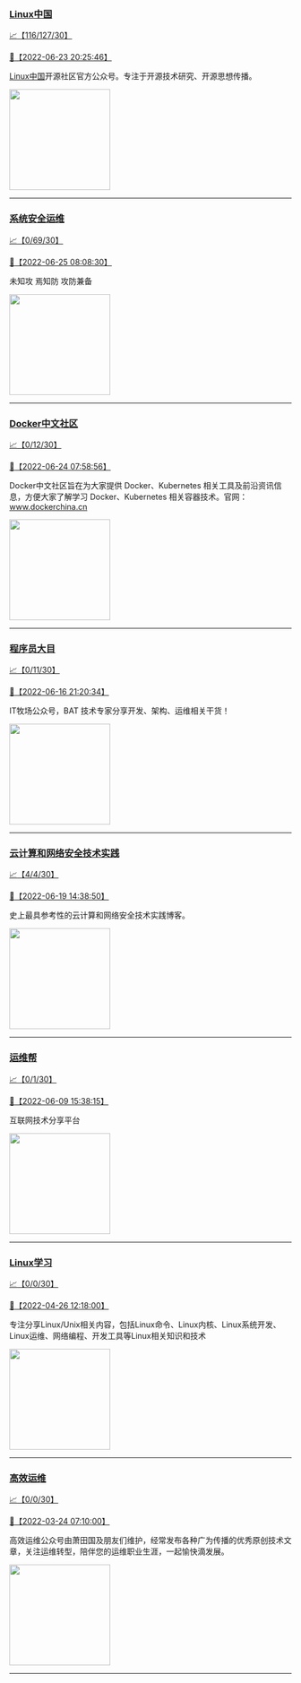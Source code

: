 
### [Linux中国](http://wechat.doonsec.com/wechat_echarts/?biz=MjM5NjQ4MjYwMQ==)

[:chart_with_upwards_trend:【116/127/30】](http://wechat.doonsec.com/wechat_echarts/?biz=MjM5NjQ4MjYwMQ==)

[:camera_flash:【2022-06-23 20:25:46】](https://mp.weixin.qq.com/s?__biz=MjM5NjQ4MjYwMQ==&mid=2664657318&idx=3&sn=442bfc0b7714ae609bdd1c2f1ccd76b7&chksm=bdcf4ae08ab8c3f68624dc5f2c14904055ee851bfe3ac8bd5c6a28ec6b75fb5e244c8cea76f6&scene=27&key=c472ddfeba91422ef58d2bf6952843b11a52e1f5ba2d9abc780dd1e5fad7291bd9f678770f13c30b576abac7ef23e9ecdff85dc1060a3490504d4d9eff4f893e01e585ca1e933ae39f48a7d8c525c8604159a1bc6f57f227c7fe6f01bea473fed163bcbfa21af3a0cc76f931ef1b89849e2694f8bc04330db1f1ea138e8d2f42&ascene=15&uin=MTA3Mzc3OTIzNQ%3D%3D&devicetype=Windows+Server+2016+x64&version=63060012&lang=zh_CN&session_us=gh_98aa7589b650&exportkey=AWWYE0k36O%2BpR5jXRPUENcg%3D&acctmode=0&pass_ticket=5t9Gbm12IgjNEquf7V1s8pBFtYnk6E5fmgWHvEmvyrPv3o2iQ2JKjFJ1dvIb5Nvi&wx_header=0&fontgear=2&scene=27#wechat_redirect)

[Linux中国](https://linux.cn/)开源社区官方公众号。专注于开源技术研究、开源思想传播。

<img align="top" width="180" src="http://open.weixin.qq.com/qr/code?username=gh_52ef55f8adfd" alt="" />

---


### [系统安全运维](http://wechat.doonsec.com/wechat_echarts/?biz=Mzk0NjE0NDc5OQ==)

[:chart_with_upwards_trend:【0/69/30】](http://wechat.doonsec.com/wechat_echarts/?biz=Mzk0NjE0NDc5OQ==)

[:camera_flash:【2022-06-25 08:08:30】](https://mp.weixin.qq.com/s?__biz=Mzk0NjE0NDc5OQ==&mid=2247503286&idx=1&sn=02e108e441c1f606c00397f9dd72df0e&chksm=c3081ec6f47f97d0f5b981a8dc158a7c9d0718046ac059f437f96036f2812e178881ab883edf&scene=27#wechat_redirect)

未知攻 焉知防 攻防兼备

<img align="top" width="180" src="http://open.weixin.qq.com/qr/code?username=gh_2c298b630170" alt="" />

---


### [Docker中文社区](http://wechat.doonsec.com/wechat_echarts/?biz=MzI1NzI5NDM4Mw==)

[:chart_with_upwards_trend:【0/12/30】](http://wechat.doonsec.com/wechat_echarts/?biz=MzI1NzI5NDM4Mw==)

[:camera_flash:【2022-06-24 07:58:56】](https://mp.weixin.qq.com/s?__biz=MzI1NzI5NDM4Mw==&mid=2247491648&idx=1&sn=7764bd0cfc669c23be8cba592b929c18&chksm=ea1b0900dd6c80168b1f536c201d4be4a58ba3f9cd4ad0131e0823490f2013a77ba9adf3f0f7&scene=27#wechat_redirect)

Docker中文社区旨在为大家提供 Docker、Kubernetes 相关工具及前沿资讯信息，方便大家了解学习 Docker、Kubernetes 相关容器技术。官网：www.dockerchina.cn

<img align="top" width="180" src="http://open.weixin.qq.com/qr/code?username=gh_8620cb9f61a5" alt="" />

---


### [程序员大目](http://wechat.doonsec.com/wechat_echarts/?biz=MzI4ODQ3NjE2OA==)

[:chart_with_upwards_trend:【0/11/30】](http://wechat.doonsec.com/wechat_echarts/?biz=MzI4ODQ3NjE2OA==)

[:camera_flash:【2022-06-16 21:20:34】](https://mp.weixin.qq.com/s?__biz=MzI4ODQ3NjE2OA==&mid=2247499694&idx=1&sn=901907273184ea988cf31af72fd86f1c&chksm=ec3f62c9db48ebdf48ca868e2525dbad30a4855650432e4baec1da630dea699deab1ff7b2927&scene=27&key=4a4903f8ef6b840acc44ba62b0f7a49c8a9f83ae2d7316d353363bb3bee938575c9d473ecab0afa1701cf6fdb4b5b90232c398a4f2efe67b44bd8fc60e4c746b9bd2bab4a0f9cca0135c8db6bc0a50582d32631e6da855de03ff8226d65f5006b6ad2c4944643ffb008fcdeb1609a96a7e2e130739fe71672b2cee0f2084ef54&ascene=15&uin=NTY2NTA4NjQ%3D&devicetype=Windows+Server+2016+x64&version=63060012&lang=zh_CN&session_us=gh_361672e49447&exportkey=A5woQN7z5ry3uEvapmyXNUs%3D&acctmode=0&pass_ticket=nZrz02I0y6P9WXs6vpWnCa%2Fa80Hb%2BxLXwyKbWKhwB5ugyCYe%2F%2BpE0vICnX1mksjf&wx_header=0&fontgear=2&scene=27#wechat_redirect)

IT牧场公众号，BAT 技术专家分享开发、架构、运维相关干货！

<img align="top" width="180" src="http://open.weixin.qq.com/qr/code?username=gh_e6849e368b5f" alt="" />

---


### [云计算和网络安全技术实践](http://wechat.doonsec.com/wechat_echarts/?biz=MzA3MjM5MDc2Nw==)

[:chart_with_upwards_trend:【4/4/30】](http://wechat.doonsec.com/wechat_echarts/?biz=MzA3MjM5MDc2Nw==)

[:camera_flash:【2022-06-19 14:38:50】](https://mp.weixin.qq.com/s?__biz=MzA3MjM5MDc2Nw==&mid=2650746913&idx=1&sn=ecb0f751566450559bd3f18909d43c2a&chksm=87149121b0631837c066f939fe8bdc077735bfd3a4b113d2a0c2ff67afaf2f370e278ad66f85&scene=27#wechat_redirect)

史上最具参考性的云计算和网络安全技术实践博客。

<img align="top" width="180" src="http://open.weixin.qq.com/qr/code?username=gh_34d6b0cb5633" alt="" />

---


### [运维帮](http://wechat.doonsec.com/wechat_echarts/?biz=MzA3MzYwNjQ3NA==)

[:chart_with_upwards_trend:【0/1/30】](http://wechat.doonsec.com/wechat_echarts/?biz=MzA3MzYwNjQ3NA==)

[:camera_flash:【2022-06-09 15:38:15】](https://mp.weixin.qq.com/s?__biz=MzA3MzYwNjQ3NA==&mid=2651301005&idx=1&sn=591c720a722d1091269049b822fa468b&chksm=84ff70a8b388f9beca2bbd95f4aa3fe7cb5fcb95b2b822a01b29b2a778b1a50d3ae19a0f9b3b&scene=27&key=3820ae6439ecdd67569d451dccff2df72725e4e22c34cf0a6ddd9a37045228bd9e958856d57127a3f0f2522acca0e50d1b9db03eea86dde0680fbf05e411e63a283bfecaed40196b0ed89737b29cc623c841187edc0bd2d4550f25978018b7b304803ce91e21d90c852d7aba839600f479f9b865321cb8c5435b0cd4edb5a8b0&ascene=15&uin=NTY2NTA4NjQ%3D&devicetype=Windows+Server+2016+x64&version=63060012&lang=zh_CN&session_us=gh_fc624022782d&exportkey=AxkXZwZaGn73CaYoM3ekAIk%3D&acctmode=0&pass_ticket=LY1K1kgm7M57xazR8DnzDx%2BiXiK1JFuyFgS5dcc8bbJqloaGfg67cPFCEdwYtoyz&wx_header=0&fontgear=2&scene=27#wechat_redirect)

互联网技术分享平台

<img align="top" width="180" src="http://open.weixin.qq.com/qr/code?username=gh_445a39329cd8" alt="" />

---


### [Linux学习](http://wechat.doonsec.com/wechat_echarts/?biz=MzI4MDEwNzAzNg==)

[:chart_with_upwards_trend:【0/0/30】](http://wechat.doonsec.com/wechat_echarts/?biz=MzI4MDEwNzAzNg==)

[:camera_flash:【2022-04-26 12:18:00】](https://mp.weixin.qq.com/s?__biz=MzI4MDEwNzAzNg==&mid=2649456825&idx=1&sn=33d6c566ad1cd306d0616d076a326677&chksm=f3a2a1cac4d528dcbb39e8ebe425eac2b64013a7dc1def3470e3a87b5cd0c8777f54fd96d02e&scene=27&key=7587a6a30786f15509afeebccb4eb5f65cd084708cc4ee6b411403d5ad24811377c7209c327015dc1795128f5bd77d54f1b1d0e152e1bd23b0366c40b7e821ea19d1f46edf6642f5161716839158517ac06e20b5df6801aae4209f9cafca5e052e9ed2c71d65c9deb38eb3fcc5ba82980eada007cad113479674023d04365cf7&ascene=0&uin=MTM1NzU2MDQ1OQ%3D%3D&devicetype=Windows+Server+2016+x64&version=6305002e&lang=zh_CN&exportkey=A0qGwVIJVt%2BsqIMjMy1Olng%3D&acctmode=0&pass_ticket=D9t3mf7oXHjY8qg%2BQEQO0Bv9BJhhbGYOWhqaTktb7pKzLOvzchOf0VBdymQWrgnw&wx_header=0&fontgear=2&scene=27#wechat_redirect)

专注分享Linux/Unix相关内容，包括Linux命令、Linux内核、Linux系统开发、Linux运维、网络编程、开发工具等Linux相关知识和技术

<img align="top" width="180" src="http://open.weixin.qq.com/qr/code?username=gh_cb990d3ccd5f" alt="" />

---


### [高效运维](http://wechat.doonsec.com/wechat_echarts/?biz=MzA4Nzg5Nzc5OA==)

[:chart_with_upwards_trend:【0/0/30】](http://wechat.doonsec.com/wechat_echarts/?biz=MzA4Nzg5Nzc5OA==)

[:camera_flash:【2022-03-24 07:10:00】](https://mp.weixin.qq.com/s?__biz=MzA4Nzg5Nzc5OA==&mid=2651710761&idx=1&sn=69a95380544a67d4cba59919996e5802&chksm=8bcb2680bcbcaf96ad7cbda1ca595221da032191abeee0c48af7cf9225bb376192de35f08dec&scene=27#wechat_redirect)

高效运维公众号由萧田国及朋友们维护，经常发布各种广为传播的优秀原创技术文章，关注运维转型，陪伴您的运维职业生涯，一起愉快滴发展。

<img align="top" width="180" src="http://open.weixin.qq.com/qr/code?username=gh_0fdeda7cb50a" alt="" />

---

